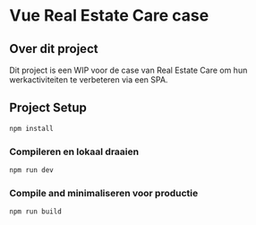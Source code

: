 # Vue Real Estate Care case

## Over dit project

Dit project is een WIP voor de case van Real Estate Care om hun werkactiviteiten te verbeteren via een SPA. 

## Project Setup

```sh
npm install
```

### Compileren en lokaal draaien

```sh
npm run dev
```

### Compile and minimaliseren voor productie

```sh
npm run build
```
